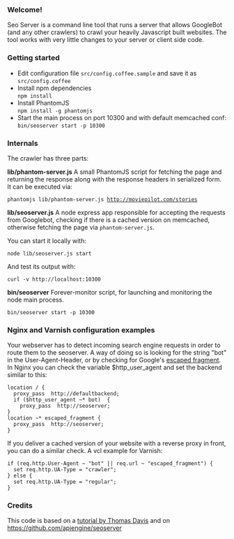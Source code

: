 ### Welcome!
Seo Server is a command line tool that runs a server that allows GoogleBot (and any other crawlers) to crawl your heavily Javascript built websites. The tool works with very little changes to your server or client side code.


### Getting started
* Edit configuration file `src/config.coffee.sample` and save it as
`src/config.coffee`
* Install npm dependencies <br/>
<code>npm install</code>
* Install PhantomJS <br/>
<code>npm install -g phantomjs</code>
* Start the main process on port 10300 and with default memcached conf:<br/>
<code>bin/seoserver start -p 10300</code>


### Internals
The crawler has three parts:

**lib/phantom-server.js** A small PhantomJS script for fetching the page and returning the response along with the response headers in serialized form. It can be executed via:

<code>phantomjs lib/phantom-server.js http://moviepilot.com/stories</code>

**lib/seoserver.js** A node express app responsible for accepting the requests from Googlebot, checking if there is a cached version on memcached, otherwise fetching the page via `phantom-server.js`.

You can start it locally with:

<code>node lib/seoserver.js start</code>

And test its output with:

<code>curl -v http://localhost:10300</code>

**bin/seoserver** Forever-monitor script, for launching and monitoring the node main process.

<code>bin/seoserver start -p 10300</code>

### Nginx and Varnish configuration examples

Your webserver has to detect incoming search engine requests in order to
route them to the seoserver. A way of doing so is looking for the string "bot" 
in the User-Agent-Header, or by checking for Google's [escaped fragment](https://developers.google.com/webmasters/ajax-crawling/docs/specification). In Nginx you can check the
variable $http_user_agent and set the backend similar to this:

```nginx
location / {
  proxy_pass  http://defaultbackend;
  if ($http_user_agent ~* bot)  {
    proxy_pass  http://seoserver;
}
location ~* escaped_fragment {
  proxy_pass  http://seoserver;
}
```

If you deliver a cached version of your website with a reverse proxy
in front, you can do a similar check. A vcl example for Varnish:

```nginx
if (req.http.User-Agent ~ "bot" || req.url ~ "escaped_fragment") {
  set req.http.UA-Type = "crawler";
} else {
  set req.http.UA-Type = "regular";
}
```

### Credits

This code is based on a [tutorial by Thomas Davis](http://backbonetutorials.com/seo-for-single-page-apps/) and on https://github.com/apiengine/seoserver


